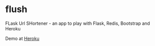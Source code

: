 flush
====

FLask Url SHortener - an app to play with Flask, Redis, Bootstrap and Heroku

Demo at [Heroku](http://flush.herokuapp.com)